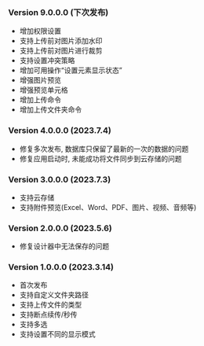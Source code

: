 ﻿### Version 9.0.0.0 (下次发布)

- 增加权限设置
- 支持上传前对图片添加水印
- 支持上传前对图片进行裁剪
- 支持设置冲突策略
- 增加可用操作“设置元素显示状态”
- 增强图片预览
- 增强预览单元格
- 增加上传命令
- 增加上传文件夹命令

### Version 4.0.0.0 (2023.7.4)

- 修复多次发布, 数据库只保留了最新的一次的数据的问题
- 修复应用启动时, 未能成功将文件同步到云存储的问题

### Version 3.0.0.0 (2023.7.3)

- 支持云存储
- 支持附件预览(Excel、Word、PDF、图片、视频、音频等)

### Version 2.0.0.0 (2023.5.6)

- 修复设计器中无法保存的问题

### Version 1.0.0.0 (2023.3.14)

- 首次发布
- 支持自定义文件夹路径
- 支持上传文件的类型
- 支持断点续传/秒传
- 支持多选
- 支持设置不同的显示模式